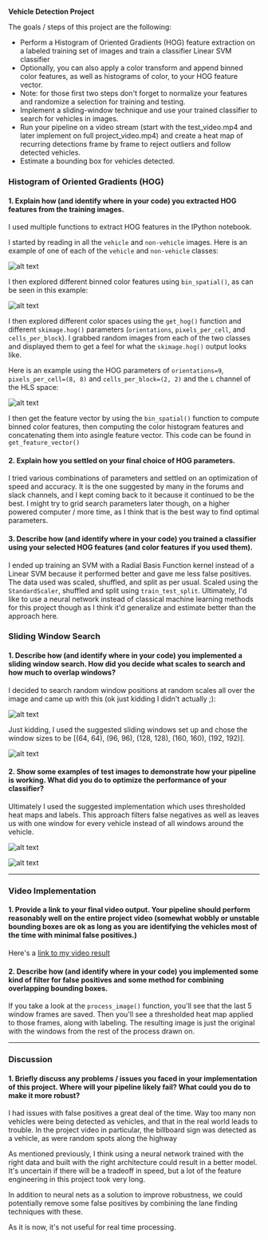 **Vehicle Detection Project**

The goals / steps of this project are the following:

* Perform a Histogram of Oriented Gradients (HOG) feature extraction on a labeled training set of images and train a classifier Linear SVM classifier
* Optionally, you can also apply a color transform and append binned color features, as well as histograms of color, to your HOG feature vector. 
* Note: for those first two steps don't forget to normalize your features and randomize a selection for training and testing.
* Implement a sliding-window technique and use your trained classifier to search for vehicles in images.
* Run your pipeline on a video stream (start with the test_video.mp4 and later implement on full project_video.mp4) and create a heat map of recurring detections frame by frame to reject outliers and follow detected vehicles.
* Estimate a bounding box for vehicles detected.

[//]: # (Image References)
[image1]: ./figures/Car_Not_a_Car.jpg
[image2]: ./figures/L_channel_L_channel_hog.jpg
[image3]: ./examples/sliding_windows.jpg
[image4]: ./figures/Car_Positions_Heat_Map.jpg
[image5]: ./figures/sliding_window.jpg
[image6]: ./figures/Test_image_Windows.jpg
[image7]: ./examples/output_bboxes.png
[image8]: ./figures/Car_Spatial_binning.jpg
[video1]: ./project_video.mp4

### Histogram of Oriented Gradients (HOG)

#### 1. Explain how (and identify where in your code) you extracted HOG features from the training images.

I used multiple functions to extract HOG features in the IPython notebook.

I started by reading in all the `vehicle` and `non-vehicle` images.  Here is an example of one of each of the `vehicle` and `non-vehicle` classes:

![alt text][image1]

I then explored different binned color features using `bin_spatial()`, as can be seen in this example:

![alt text][image8]

I then explored different color spaces using the `get_hog()` function and different `skimage.hog()` parameters (`orientations`, `pixels_per_cell`, and `cells_per_block`).  I grabbed random images from each of the two classes and displayed them to get a feel for what the `skimage.hog()` output looks like.

Here is an example using the HOG parameters of `orientations=9`, `pixels_per_cell=(8, 8)` and `cells_per_block=(2, 2)` and the `L` channel of the HLS space:

![alt text][image2]

I then get the feature vector by using the `bin_spatial()` function to compute binned color features, then computing the color histogram features and concatenating them into asingle feature vector. This code can be found in `get_feature_vector()`

#### 2. Explain how you settled on your final choice of HOG parameters.

I tried various combinations of parameters and settled on an optimization of speed and accuracy.   It is the one suggested by many in the forums and slack channels, and I kept coming back to it because it continued to be the best.  I might try to grid search parameters later though, on a higher powered computer / more time, as I think that is the best way to find optimal parameters.

#### 3. Describe how (and identify where in your code) you trained a classifier using your selected HOG features (and color features if you used them).

I ended up training an SVM with a Radial Basis Function kernel instead of a Linear SVM because it performed better and gave me less false positives.  The data used was scaled, shuffled, and split as per usual.  Scaled using the `StandardScaler`, shuffled and split using `train_test_split`.  Ultimately, I'd like to use a neural network instead of classical machine learning methods for this project though as I think it'd generalize and estimate better than the approach here.

### Sliding Window Search

#### 1. Describe how (and identify where in your code) you implemented a sliding window search.  How did you decide what scales to search and how much to overlap windows?

I decided to search random window positions at random scales all over the image and came up with this (ok just kidding I didn't actually ;):

![alt text][image3]

Just kidding, I used the suggested sliding windows set up and chose the window sizes to be [(64, 64), (96, 96), (128, 128), (160, 160), (192, 192)].

![alt text][image6]


#### 2. Show some examples of test images to demonstrate how your pipeline is working.  What did you do to optimize the performance of your classifier?

Ultimately I used the suggested implementation which uses thresholded heat maps and labels.  This approach filters false negatives as well as leaves us with one window for every vehicle instead of all windows around the vehicle.

![alt text][image5]

![alt text][image4]

---

### Video Implementation

#### 1. Provide a link to your final video output.  Your pipeline should perform reasonably well on the entire project video (somewhat wobbly or unstable bounding boxes are ok as long as you are identifying the vehicles most of the time with minimal false positives.)
Here's a [link to my video result](./project_video_projecced.mp4)


#### 2. Describe how (and identify where in your code) you implemented some kind of filter for false positives and some method for combining overlapping bounding boxes.


If you take a look at the `process_image()` function, you'll see that the last 5 window frames are saved.  Then you'll see a thresholded heat map applied to those frames, along with labeling.  The resulting image is just the original with the windows from the rest of the process drawn on. 

---

### Discussion

#### 1. Briefly discuss any problems / issues you faced in your implementation of this project.  Where will your pipeline likely fail?  What could you do to make it more robust?

I had issues with false positives a great deal of the time.  Way too many non vehicles were being detected as vehicles, and that in the real world leads to trouble.  In the project video in particular, the billboard sign was detected as a vehicle, as were random spots along the highway

As mentioned previously, I think using a neural network trained with the right data and built with the right architecture could result in a better model.  It's uncertain if there will be a tradeoff in speed, but a lot of the feature engineering in this project took very long.  

In addition to neural nets as a solution to improve robustness, we could potentially remove some false positives by combining the lane finding techniques with these.

As it is now, it's not useful for real time processing.
